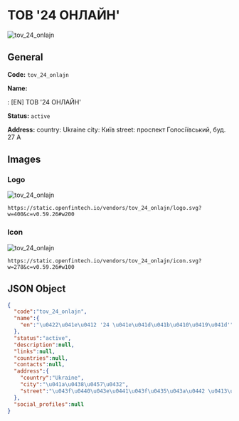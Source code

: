 
# ТОВ '24 ОНЛАЙН' 
![tov_24_onlajn](https://static.openfintech.io/vendors/tov_24_onlajn/logo.svg?w=400&c=v0.59.26#w200)  

## General 
 
**Code:** `tov_24_onlajn` 
 
**Name:** 
 
:	[EN] ТОВ '24 ОНЛАЙН' 
 
**Status:** `active` 
 
**Address:** 
country: Ukraine 
city: Київ 
street: проспект Голосіївський, буд. 27 А 

## Images 

### Logo 
 
![tov_24_onlajn](https://static.openfintech.io/vendors/tov_24_onlajn/logo.svg?w=400&c=v0.59.26#w200)  

```
https://static.openfintech.io/vendors/tov_24_onlajn/logo.svg?w=400&c=v0.59.26#w200
```  

### Icon 
 
![tov_24_onlajn](https://static.openfintech.io/vendors/tov_24_onlajn/icon.svg?w=278&c=v0.59.26#w100)  

```
https://static.openfintech.io/vendors/tov_24_onlajn/icon.svg?w=278&c=v0.59.26#w100
```  

## JSON Object 

```json
{
  "code":"tov_24_onlajn",
  "name":{
    "en":"\u0422\u041e\u0412 '24 \u041e\u041d\u041b\u0410\u0419\u041d'"
  },
  "status":"active",
  "description":null,
  "links":null,
  "countries":null,
  "contacts":null,
  "address":{
    "country":"Ukraine",
    "city":"\u041a\u0438\u0457\u0432",
    "street":"\u043f\u0440\u043e\u0441\u043f\u0435\u043a\u0442 \u0413\u043e\u043b\u043e\u0441\u0456\u0457\u0432\u0441\u044c\u043a\u0438\u0439, \u0431\u0443\u0434. 27 \u0410"
  },
  "social_profiles":null
}
```  
